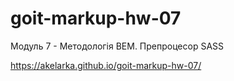 # goit-markup-hw-07
Модуль 7 - Методологія BEM. Препроцесор SASS

https://akelarka.github.io/goit-markup-hw-07/
